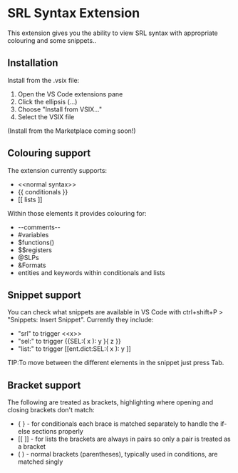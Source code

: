 # SRL Syntax Extension
This extension gives you the ability to view SRL syntax with appropriate colouring and some snippets..

## Installation
Install from the .vsix file:

1. Open the VS Code extensions pane
2. Click the ellipsis (...)
3. Choose "Install from VSIX..."
4. Select the VSIX file

(Install from the Marketplace coming soon!)

## Colouring support
The extension currently supports:
* \<\<normal syntax\>\>
* {{ conditionals }}
* [[ lists ]]

Within those elements it provides colouring for:
* --comments--
* #variables
* \$functions()
* \$\$registers
* @SLPs
* &Formats
* entities and keywords within conditionals and lists

## Snippet support
You can check what snippets are available in VS Code with ctrl+shift+P > "Snippets: Insert Snippet". Currently they include:
* "srl" to trigger \<\<x\>\>
* "sel:" to trigger {{SEL:( x ): y }{ z }}
* "list:" to trigger [[ent.dict:SEL:( x ): y ]]

TIP:To move between the different elements in the snippet just press Tab.

## Bracket support
The following are treated as brackets, highlighting where opening and closing brackets don't match:
* \{ \} - for conditionals each brace is matched separately to handle the if-else sections properly
* [[ ]] - for lists the brackets are always in pairs so only a pair is treated as a bracket
* ( ) - normal brackets (parentheses), typically used in conditions, are matched singly
